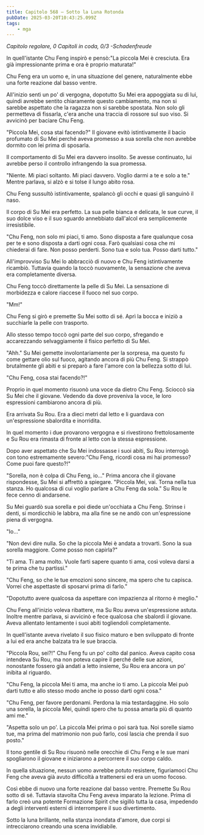 ```yaml
---
title: Capitolo 568 – Sotto la Luna Rotonda
pubDate: 2025-03-20T10:43:25.099Z
tags:
    - mga
---
```



<em>Capitolo regolare,
0 Capitoli in coda, 0/3
-Schadenfreude</em>


In quell'istante Chu Feng inspirò e pensò:"La piccola Mei è cresciuta. Era già impressionante prima e ora è proprio maturata!"


Chu Feng era un uomo e, in una situazione del genere, naturalmente ebbe una forte reazione dal basso ventre.


All'inizio sentì un po' di vergogna, dopotutto Su Mei era appoggiata su di lui, quindi avrebbe sentito chiaramente questo cambiamento, ma non si sarebbe aspettato che la ragazza non si sarebbe spostata. Non solo gli permetteva di fissarla, c'era anche una traccia di rossore sul suo viso. Si avvicinò per baciare Chu Feng.


"Piccola Mei, cosa stai facendo?" Il giovane evitò istintivamente il bacio profumato di Su Mei perché aveva promesso a sua sorella che non avrebbe dormito con lei prima di sposarla.


Il comportamento di Su Mei era davvero insolito. Se avesse continuato, lui avrebbe perso il controllo infrangendo la sua promessa.


"Niente. Mi piaci soltanto. Mi piaci davvero. Voglio darmi a te e solo a te." Mentre parlava, si alzò e si tolse il lungo abito rosa.


Chu Feng sussultò istintivamente, spalancò gli occhi e quasi gli sanguinò il naso.


Il corpo di Su Mei era perfetto. La sua pelle bianca e delicata, le sue curve, il suo dolce viso e il suo sguardo annebbiato dall'alcol era semplicemente irresistibile.


"Chu Feng, non solo mi piaci, ti amo. Sono disposta a fare qualunque cosa per te e sono disposta a darti ogni cosa. Farò qualsiasi cosa che mi chiederai di fare. Non posso perderti. Sono tua e solo tua. Posso darti tutto."


All'improvviso Su Mei lo abbracciò di nuovo e Chu Feng istintivamente ricambiò. Tuttavia quando la toccò nuovamente, la sensazione che aveva era completamente diversa.


Chu Feng toccò direttamente la pelle di Su Mei. La sensazione di morbidezza e calore riaccese il fuoco nel suo corpo.


"Mm!"


Chu Feng si girò e premette Su Mei sotto di sé. Aprì la bocca e iniziò a succhiarle la pelle con trasporto.


Allo stesso tempo toccò ogni parte del suo corpo, sfregando e accarezzando selvaggiamente il fisico perfetto di Su Mei.


"Ahh." Su Mei gemette involontariamente per la sorpresa, ma questo fu come gettare olio sul fuoco, agitando ancora di più Chu Feng. Si strappò brutalmente gli abiti e si preparò a fare l'amore con la bellezza sotto di lui.


"Chu Feng, cosa stai facendo?!"


Proprio in quel momento risuonò una voce da dietro Chu Feng. Scioccò sia Su Mei che il giovane. Vedendo da dove proveniva la voce, le loro espressioni cambiarono ancora di più.


Era arrivata Su Rou. Era a dieci metri dal letto e li guardava con un'espressione sbalordita e inorridita.


In quel momento i due provarono vergogna e si rivestirono frettolosamente e Su Rou era rimasta di fronte al letto con la stessa espressione.


Dopo aver aspettato che Su Mei indossasse i suoi abiti, Su Rou interrogò con tono estremamente severo:"Chu Feng, ricordi cosa mi hai promesso? Come puoi fare questo?!"


"Sorella, non è colpa di Chu Feng, io..." Prima ancora che il giovane rispondesse, Su Mei si affrettò a spiegare.
"Piccola Mei, vai. Torna nella tua stanza. Ho qualcosa di cui voglio parlare a Chu Feng da sola." Su Rou le fece cenno di andarsene.


Su Mei guardò sua sorella e poi diede un'occhiata a Chu Feng. Strinse i denti, si mordicchiò le labbra, ma alla fine se ne andò con un'espressione piena di vergogna.


"Io..."


"Non devi dire nulla. So che la piccola Mei è andata a trovarti. Sono la sua sorella maggiore. Come posso non capirla?"


"Ti ama. Ti ama molto. Vuole farti sapere quanto ti ama, così voleva darsi a te prima che tu partissi."


"Chu Feng, so che le tue emozioni sono sincere, ma spero che tu capisca. Vorrei che aspettaste di sposarvi prima di farlo."


"Dopotutto avere qualcosa da aspettare con impazienza al ritorno è meglio."


Chu Feng all'inizio voleva ribattere, ma Su Rou aveva un'espressione astuta. Inoltre mentre parlava, si avvicinò e fece qualcosa che sbalordì il giovane. Aveva allentato lentamente i suoi abiti togliendoli completamente.


In quell'istante aveva rivelato il suo fisico maturo e ben sviluppato di fronte a lui ed era anche balzata tra le sue braccia.


"Piccola Rou, sei?!" Chu Feng fu un po' colto dal panico. Aveva capito cosa intendeva Su Rou, ma non poteva capire il perché delle sue azioni, nonostante fossero già andati a letto insieme, Su Rou era ancora un po' inibita al riguardo.


"Chu Feng, la piccola Mei ti ama, ma anche io ti amo. La piccola Mei può darti tutto e allo stesso modo anche io posso darti ogni cosa."


"Chu Feng, per favore perdonami. Perdona la mia testardaggine. Ho solo una sorella, la piccola Mei, quindi spero che tu possa amarla più di quanto ami me."


"Aspetta solo un po'. La piccola Mei prima o poi sarà tua. Noi sorelle siamo tue, ma prima del matrimonio non può farlo, così lascia che prenda il suo posto."


Il tono gentile di Su Rou risuonò nelle orecchie di Chu Feng e le sue mani spogliarono il giovane e iniziarono a percorrere il suo corpo caldo.


In quella situazione, nessun uomo avrebbe potuto resistere, figuriamoci Chu Feng che aveva già avuto difficoltà a trattenersi ed era un uomo focoso.


Così ebbe di nuovo una forte reazione dal basso ventre. Premette Su Rou sotto di sé. Tuttavia stavolta Chu Feng aveva imparato la lezione. Prima di farlo creò una potente Formazione Spirit che sigillò tutta la casa, impedendo a degli interventi esterni di interrompere il suo divertimento.


Sotto la luna brillante, nella stanza inondata d'amore, due corpi si intrecciarono creando una scena invidiabile.
                                


                                



